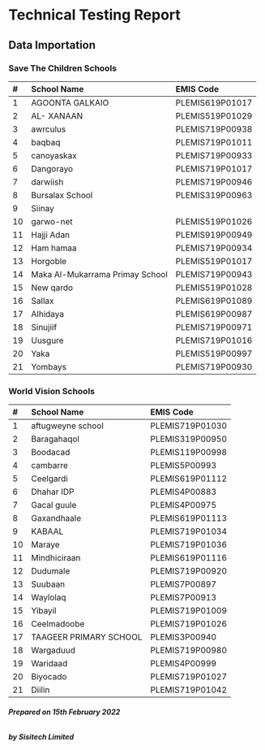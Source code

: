 # Technical Testing Report

## Data Importation

### Save The Children Schools

| # | School Name | EMIS Code |
| :------ |:------ |:------ |
| 1 | AGOONTA GALKAIO | PLEMIS619P01017 |
| 2 | AL- XANAAN | PLEMIS519P01029 | 
| 3 | awrculus | PLEMIS719P00938 |
| 4 | baqbaq | PLEMIS719P01011 | 
| 5 | canoyaskax | PLEMIS719P00933 |
| 6 | Dangorayo | PLEMIS719P01017 |
| 7 | darwiish | PLEMIS719P00946 |
| 8 | Bursalax School | PLEMIS319P00963 |
| 9 | Siinay   |  |
| 10 | garwo-net | PLEMIS519P01026 |
| 11 | Hajji Adan | PLEMIS919P00949 |
| 12 | Ham hamaa | PLEMIS719P00934 | 
| 13 | Horgoble | PLEMIS519P01017 |
| 14 | Maka Al-Mukarrama Primay School | PLEMIS719P00943 |
| 15 | New qardo | PLEMIS519P01028 |
| 16 | Sallax | PLEMIS619P01089 |
| 17 | Alhidaya | PLEMIS619P00987 |
| 18 | Sinujiif | PLEMIS719P00971 |
| 19 | Uusgure | PLEMIS719P01016 |
| 20 | Yaka | PLEMIS519P00997 |
| 21 | Yombays | PLEMIS719P00930 |

### World Vision Schools

| # | School Name | EMIS Code |
| :------ |:------ |:------ |
| 1 | aftugweyne school | PLEMIS719P01030 |
| 2 | Baragahaqol | PLEMIS319P00950  | 
| 3 | Boodacad| PLEMIS119P00998 |
| 4 | cambarre | PLEMIS5P00993 | 
| 5 | Ceelgardi | PLEMIS619P01112 |
| 6 | Dhahar IDP | PLEMIS4P00883 |
| 7 | Gacal guule | PLEMIS4P00975 |
| 8 | Gaxandhaale | PLEMIS619P01113 |
| 9 | KABAAL | PLEMIS719P01034 |
| 10 | Maraye | PLEMIS719P01036 |
| 11 | Mindhiciraan | PLEMIS619P01116 |
| 12 | Dudumale | PLEMIS719P00920 | 
| 13 | Suubaan  | PLEMIS7P00897 |
| 14 | Waylolaq | PLEMIS7P00913 |
| 15 | Yibayil | PLEMIS719P01009 |
| 16 | Ceelmadoobe | PLEMIS719P01026 |
| 17 | TAAGEER PRIMARY SCHOOL | PLEMIS3P00940 |
| 18 | Wargaduud | PLEMIS719P00980 |
| 19 | Waridaad | PLEMIS4P00999 |
| 20 | Biyocado | PLEMIS719P01027 |
| 21 | Diilin | PLEMIS719P01042 |

###### **Prepared on 15th February 2022**
###### **by Sisitech Limited**

